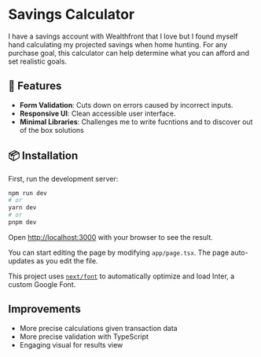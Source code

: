 # Savings Calculator

I have a savings account with Wealthfront that I love but I found myself hand calculating my projected savings when home hunting. For any purchase goal, this calculator can help determine what you can afford and set realistic goals. 

## 🚀 Features  
- **Form Validation**: Cuts down on errors caused by incorrect inputs.
- **Responsive UI**: Clean accessible user interface.
- **Minimal Libraries**: Challenges me to write fucntions and to discover out of the box solutions
  

## 📦 Installation  
First, run the development server:

```bash
npm run dev
# or
yarn dev
# or
pnpm dev
```

Open [http://localhost:3000](http://localhost:3000) with your browser to see the result.

You can start editing the page by modifying `app/page.tsx`. The page auto-updates as you edit the file.

This project uses [`next/font`](https://nextjs.org/docs/basic-features/font-optimization) to automatically optimize and load Inter, a custom Google Font.

## Improvements
- More precise calculations given transaction data
- More precise validation with TypeScript
- Engaging visual for results view
  



